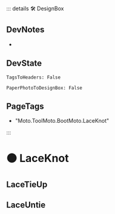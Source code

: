 ::: details 🛠 <dev>DesignBox</dev>

## DevNotes

-

## DevState

`TagsToHeaders: False`

`PaperPhotoToDesignBox: False`

<h2>PageTags</h2>

- "Moto.ToolMoto.BootMoto.LaceKnot"

:::
# 🟠 <moto>LaceKnot</moto>

## LaceTieUp

## LaceUntie
